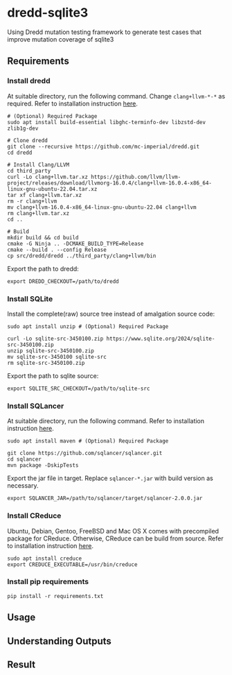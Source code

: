# dredd-sqlite3
Using Dredd mutation testing framework to generate test cases that improve mutation coverage of sqlite3

## Requirements
### Install dredd
At suitable directory, run the following command. Change `clang+llvm-*-*` as required. Refer to installation instruction [here](https://github.com/mc-imperial/dredd).
```shell
# (Optional) Required Package
sudo apt install build-essential libghc-terminfo-dev libzstd-dev zlib1g-dev 

# Clone dredd
git clone --recursive https://github.com/mc-imperial/dredd.git
cd dredd

# Install Clang/LLVM
cd third_party
curl -Lo clang+llvm.tar.xz https://github.com/llvm/llvm-project/releases/download/llvmorg-16.0.4/clang+llvm-16.0.4-x86_64-linux-gnu-ubuntu-22.04.tar.xz
tar xf clang+llvm.tar.xz
rm -r clang+llvm
mv clang+llvm-16.0.4-x86_64-linux-gnu-ubuntu-22.04 clang+llvm
rm clang+llvm.tar.xz
cd ..

# Build
mkdir build && cd build
cmake -G Ninja .. -DCMAKE_BUILD_TYPE=Release
cmake --build . --config Release
cp src/dredd/dredd ../third_party/clang+llvm/bin
```
Export the path to dredd:
```shell
export DREDD_CHECKOUT=/path/to/dredd
```
### Install SQLite
Install the complete(raw) source tree instead of amalgation source code:
```shell
sudo apt install unzip # (Optional) Required Package

curl -Lo sqlite-src-3450100.zip https://www.sqlite.org/2024/sqlite-src-3450100.zip
unzip sqlite-src-3450100.zip
mv sqlite-src-3450100 sqlite-src
rm sqlite-src-3450100.zip
```
Export the path to sqlite source:
```shell
export SQLITE_SRC_CHECKOUT=/path/to/sqlite-src
```

### Install SQLancer
At suitable directory, run the following command. Refer to installation instruction [here](https://github.com/sqlancer/sqlancer).
```shell
sudo apt install maven # (Optional) Required Package

git clone https://github.com/sqlancer/sqlancer.git
cd sqlancer
mvn package -DskipTests
```
Export the jar file in target. Replace `sqlancer-*.jar` with build version as necessary.
```shell
export SQLANCER_JAR=/path/to/sqlancer/target/sqlancer-2.0.0.jar
```

### Install CReduce
Ubuntu, Debian, Gentoo, FreeBSD and Mac OS X comes with precompiled package for CReduce. Otherwise, CReduce can be build from source. Refer to installation instruction [here](https://github.com/csmith-project/creduce/blob/master/INSTALL.md).
```
sudo apt install creduce
export CREDUCE_EXECUTABLE=/usr/bin/creduce
```


### Install pip requirements
```shell
pip install -r requirements.txt
```

## Usage

## Understanding Outputs

## Result
